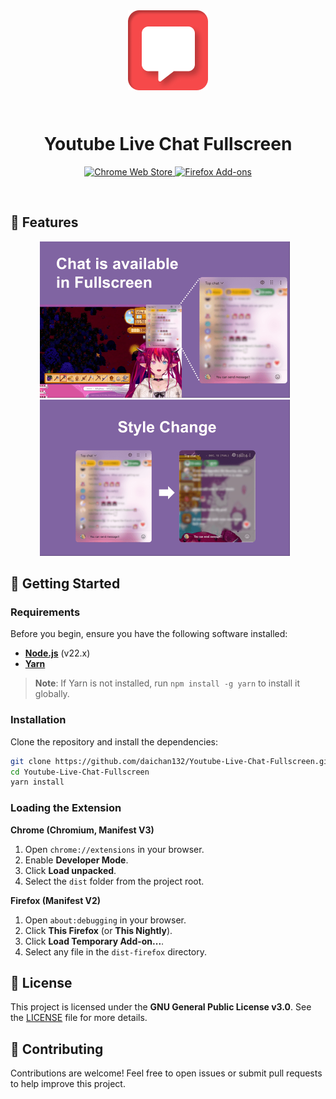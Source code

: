 <div align="center">

  <img src="public/images/extension_128.png" alt="YouTube Live Chat Fullscreen Logo" width="128" style="margin-bottom: 10px;" />
</div>
<br>
<h1 align="center">Youtube Live Chat Fullscreen</h1>
<p align="center">
  <a target="_blank" href="https://chromewebstore.google.com/detail/youtube-live-chat-fullscr/dlnjcbkmomenmieechnmgglgcljhoepd">
    <img alt="Chrome Web Store" src="https://img.shields.io/badge/Chrome-141e24.svg?&style=for-the-badge&logo=google-chrome&logoColor=white"/>
  </a>
  <a target="_blank" href="https://addons.mozilla.org/ja/firefox/addon/youtube-live-chat-fullscreen/">
    <img alt="Firefox Add-ons" src="https://img.shields.io/badge/Firefox-141e24.svg?&style=for-the-badge&logo=firefox-browser&logoColor=white"/>
  </a>
</p>
<br>

## 🌟 Features

<div align="center">
  <img src="./readme-img/image.png" width="400" alt="Chat in Fullscreen" style="margin-right: 10px;">
  <img src="./readme-img/image1.png" width="400" alt="Style Customization" style="margin-right: 10px;">
</div>

## 🎉 Getting Started

### Requirements

Before you begin, ensure you have the following software installed:

- **[Node.js](https://nodejs.org)** (v22.x)
- **[Yarn](https://yarnpkg.com)**

> **Note**: If Yarn is not installed, run `npm install -g yarn` to install it globally.

### Installation

Clone the repository and install the dependencies:

```bash
git clone https://github.com/daichan132/Youtube-Live-Chat-Fullscreen.git
cd Youtube-Live-Chat-Fullscreen
yarn install
```

### Loading the Extension

**Chrome (Chromium, Manifest V3)**

1. Open `chrome://extensions` in your browser.
2. Enable **Developer Mode**.
3. Click **Load unpacked**.
4. Select the `dist` folder from the project root.

**Firefox (Manifest V2)**

1. Open `about:debugging` in your browser.
2. Click **This Firefox** (or **This Nightly**).
3. Click **Load Temporary Add-on...**.
4. Select any file in the `dist-firefox` directory.

## 📄 License

This project is licensed under the **GNU General Public License v3.0**. See the [LICENSE](LICENSE) file for more details.

## 🤝 Contributing

Contributions are welcome! Feel free to open issues or submit pull requests to help improve this project.
